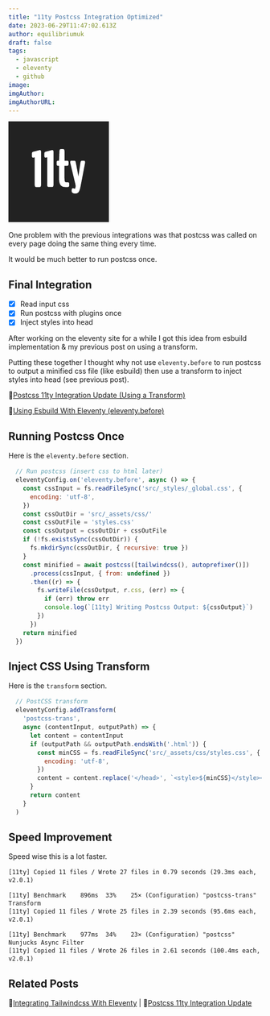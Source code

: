 ```yaml
---
title: "11ty Postcss Integration Optimized"
date: 2023-06-29T11:47:02.613Z
author: equilibriumuk
draft: false
tags:
  - javascript
  - eleventy
  - github
image:
imgAuthor:
imgAuthorURL:
---
```


![11ty logo](../_media/images/11ty-200.png)

One problem with the previous integrations was that postcss was called on every page doing the same thing every time.

It would be much better to run postcss once.

## Final Integration

- [x] Read input css
- [x] Run postcss with plugins once
- [x] Inject styles into head

After working on the eleventy site for a while I got this idea from esbuild implementation & my previous post on using a transform.

Putting these together I thought why not use `eleventy.before` to run postcss to output a minified css file (like esbuild) then use a transform to inject styles into head (see previous post).

📝[Postcss 11ty Integration Update (Using a Transform)](/2023/06/29/postcss-11ty-integration-update/)

📝[Using Esbuild With Eleventy (eleventy.before)](/2023/06/26/using-esbuild-with-eleventy/)

## Running Postcss Once

Here is the `eleventy.before` section.

```js
  // Run postcss (insert css to html later)
  eleventyConfig.on('eleventy.before', async () => {
    const cssInput = fs.readFileSync('src/_styles/_global.css', {
      encoding: 'utf-8',
    })
    const cssOutDir = 'src/_assets/css/'
    const cssOutFile = 'styles.css'
    const cssOutput = cssOutDir + cssOutFile
    if (!fs.existsSync(cssOutDir)) {
      fs.mkdirSync(cssOutDir, { recursive: true })
    }
    const minified = await postcss([tailwindcss(), autoprefixer()])
      .process(cssInput, { from: undefined })
      .then((r) => {
        fs.writeFile(cssOutput, r.css, (err) => {
          if (err) throw err
          console.log(`[11ty] Writing Postcss Output: ${cssOutput}`)
        })
      })
    return minified
  })
```

## Inject CSS Using Transform

Here is the `transform` section.

```js
  // PostCSS transform
  eleventyConfig.addTransform(
    'postcss-trans',
    async (contentInput, outputPath) => {
      let content = contentInput
      if (outputPath && outputPath.endsWith('.html')) {
        const minCSS = fs.readFileSync('src/_assets/css/styles.css', {
          encoding: 'utf-8',
        })
        content = content.replace('</head>', `<style>${minCSS}</style></head>`)
      }
      return content
    }
  )
```

## Speed Improvement

Speed wise this is a lot faster.

```log
[11ty] Copied 11 files / Wrote 27 files in 0.79 seconds (29.3ms each, v2.0.1)
```

```log
[11ty] Benchmark    896ms  33%    25× (Configuration) "postcss-trans" Transform
[11ty] Copied 11 files / Wrote 25 files in 2.39 seconds (95.6ms each, v2.0.1)
```

```log
[11ty] Benchmark    977ms  34%    23× (Configuration) "postcss" Nunjucks Async Filter
[11ty] Copied 11 files / Wrote 26 files in 2.61 seconds (100.4ms each, v2.0.1)
```

## Related Posts

📝[Integrating Tailwindcss With Eleventy](/2023/06/24/integrating-tailwindcss-with-eleventy/) | 📝[Postcss 11ty Integration Update](/2023/06/29/postcss-11ty-integration-update/)